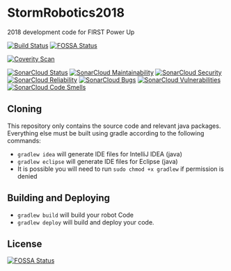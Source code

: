 # StormRobotics2018

2018 development code for FIRST Power Up

[![Build Status](https://travis-ci.org/2729StormRobotics/StormRobotics2018.svg?branch=master)](https://travis-ci.org/2729StormRobotics/StormRobotics2018)
[![FOSSA Status](https://app.fossa.io/api/projects/git%2Bgithub.com%2Frjbohinski%2FStormRobotics2018.svg?type=shield)](https://app.fossa.io/projects/git%2Bgithub.com%2Frjbohinski%2FStormRobotics2018?ref=badge_shield)

[![Coverity Scan](https://scan.coverity.com/projects/15040/badge.svg?flat=1)](https://scan.coverity.com/projects/2729stormrobotics-stormrobotics2018)

[![SonarCloud Status](https://sonarcloud.io/api/project_badges/measure?project=StormRobotics2018&metric=alert_status)](https://sonarcloud.io/dashboard?id=StormRobotics2018)
[![SonarCloud Maintainability](https://sonarcloud.io/api/project_badges/measure?project=StormRobotics2018&metric=sqale_rating)](https://sonarcloud.io/dashboard?id=StormRobotics2018)
[![SonarCloud Security](https://sonarcloud.io/api/project_badges/measure?project=StormRobotics2018&metric=security_rating)](https://sonarcloud.io/dashboard?id=StormRobotics2018)
[![SonarCloud Reliability](https://sonarcloud.io/api/project_badges/measure?project=StormRobotics2018&metric=reliability_rating)](https://sonarcloud.io/dashboard?id=StormRobotics2018)
[![SonarCloud Bugs](https://sonarcloud.io/api/project_badges/measure?project=StormRobotics2018&metric=bugs)](https://sonarcloud.io/dashboard?id=StormRobotics2018)
[![SonarCloud Vulnerabilities](https://sonarcloud.io/api/project_badges/measure?project=StormRobotics2018&metric=vulnerabilities)](https://sonarcloud.io/dashboard?id=StormRobotics2018)
[![SonarCloud Code Smells](https://sonarcloud.io/api/project_badges/measure?project=StormRobotics2018&metric=code_smells)](https://sonarcloud.io/dashboard?id=StormRobotics2018)

## Cloning

This repository only contains the source code and relevant java packages.  Everything else must be built using gradle according to the following commands:

- ```gradlew idea``` will generate IDE files for IntelliJ IDEA (java)  
- ```gradlew eclipse``` will generate IDE files for Eclipse (java)
- It is possible you will need to run ```sudo chmod +x gradlew``` if permission is denied

## Building and Deploying

- ```gradlew build``` will build your robot Code  
- ```gradlew deploy``` will build and deploy your code.


## License
[![FOSSA Status](https://app.fossa.io/api/projects/git%2Bgithub.com%2Frjbohinski%2FStormRobotics2018.svg?type=large)](https://app.fossa.io/projects/git%2Bgithub.com%2Frjbohinski%2FStormRobotics2018?ref=badge_large)